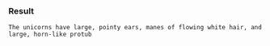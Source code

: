 ### Result
```
The unicorns have large, pointy ears, manes of flowing white hair, and large, horn-like protub
```